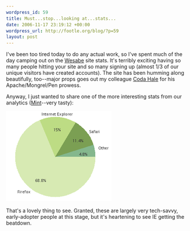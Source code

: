 ```yaml
--- 
wordpress_id: 59
title: Must...stop...looking at...stats...
date: 2006-11-17 23:19:12 +00:00
wordpress_url: http://footle.org/blog/?p=59
layout: post
---
```

I've been too tired today to do any actual work, so I've spent much of the day camping out on the <a href="http://www.wesabe.com">Wesabe</a> site stats. It's terribly exciting having so many people hitting your site and so many signing up (almost 1/3 of our unique visitors have created accounts). The site has been humming along beautifully, too--major props goes out my colleague <a href="http://blog.codahale.com/">Coda Hale</a> for his Apache/Mongrel/Pen prowess.

Anyway, I just wanted to share one of the more interesting stats from our analytics (<a href="http://www.haveamint.com/">Mint</a>--very tasty):

<img src="/public/images/go_firefox.png" />

That's a lovely thing to see. Granted, these are largely very tech-savvy, early-adopter people at this stage, but it's heartening to see IE getting the beatdown.
